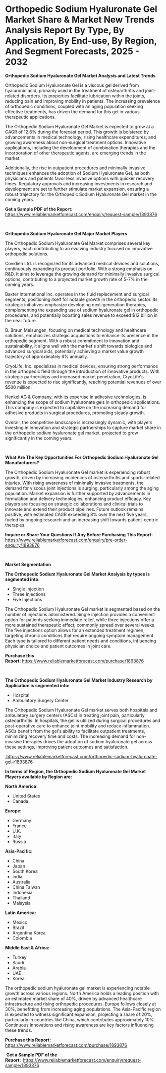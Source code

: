 <p><h1>Orthopedic Sodium Hyaluronate Gel Market Share & Market New Trends Analysis Report By Type, By Application, By End-use, By Region, And Segment Forecasts, 2025 - 2032</h1></p><p><strong>Orthopedic Sodium Hyaluronate Gel Market Analysis and Latest Trends</strong></p>
<p><p>Orthopedic Sodium Hyaluronate Gel is a viscous gel derived from hyaluronic acid, primarily used in the treatment of osteoarthritis and joint-related disorders. Its properties facilitate lubrication within the joints, reducing pain and improving mobility in patients. The increasing prevalence of orthopedic conditions, coupled with an aging population seeking effective treatments, has driven the demand for this gel in various therapeutic applications.</p><p>The Orthopedic Sodium Hyaluronate Gel Market is expected to grow at a CAGR of 12.6% during the forecast period. This growth is bolstered by advancements in medical technology, rising healthcare expenditures, and growing awareness about non-surgical treatment options. Innovative applications, including the development of combination therapies and the incorporation of other therapeutic agents, are emerging trends in the market. </p><p>Additionally, the rise in outpatient procedures and minimally invasive techniques enhances the adoption of Sodium Hyaluronate Gel, as both physicians and patients favor less invasive options with quicker recovery times. Regulatory approvals and increasing investments in research and development are set to further stimulate market expansion, ensuring a robust trajectory for the Orthopedic Sodium Hyaluronate Gel market in the coming years.</p></p>
<p><strong>Get a Sample PDF of the Report:&nbsp;</strong> <a href="https://www.reliablemarketforecast.com/enquiry/request-sample/1893876?utm_campaign=2294&utm_medium=2&utm_source=Github&utm_content=ia&utm_term=19042025&utm_id=orthopedic-sodium-hyaluronate-gel">https://www.reliablemarketforecast.com/enquiry/request-sample/1893876</a></p>
<p>&nbsp;</p>
<p><strong>Orthopedic Sodium Hyaluronate Gel Major Market Players</strong></p>
<p><p>The Orthopedic Sodium Hyaluronate Gel Market comprises several key players, each contributing to an evolving industry focused on innovative orthopedic solutions. </p><p>Covidien Ltd. is recognized for its advanced medical devices and solutions, continuously expanding its product portfolio. With a strong emphasis on R&D, it aims to leverage the growing demand for minimally invasive surgical options, contributing to a projected market growth rate of 5-7% in the coming years.</p><p>Baxter International Inc. operates in the fluid replacement and surgical segments, positioning itself for notable growth in the orthopedic sector. Its strategic initiatives emphasize developing next-generation therapies, complementing the expanding use of sodium hyaluronate gel in orthopedic procedures, and potentially boosting sales revenue to exceed $12 billion in the near future.</p><p>B. Braun Melsungen, focusing on medical technology and healthcare solutions, emphasizes strategic acquisitions to enhance its presence in the orthopedic segment. With a robust commitment to innovation and sustainability, it aligns well with the market's shift towards biologics and advanced surgical aids, potentially achieving a market value growth trajectory of approximately 6% annually.</p><p>CryoLife, Inc. specializes in medical devices, ensuring strong performance in the orthopedic field through the introduction of innovative products. With strategic partnerships and increased market penetration, CryoLife's revenue is expected to rise significantly, reaching potential revenues of over $500 million.</p><p>Henkel AG & Company, with its expertise in adhesive technologies, is enhancing the scope of sodium hyaluronate gels in orthopedic applications. This company is expected to capitalize on the increasing demand for adhesive products in surgical procedures, promoting steady growth.</p><p>Overall, the competitive landscape is increasingly dynamic, with players investing in innovation and strategic partnerships to capture market share in the orthopedic sodium hyaluronate gel market, projected to grow significantly in the coming years.</p></p>
<p>&nbsp;</p>
<p><strong>What Are The Key Opportunities For Orthopedic Sodium Hyaluronate Gel Manufacturers?</strong></p>
<p><p>The Orthopedic Sodium Hyaluronate Gel market is experiencing robust growth, driven by increasing incidences of osteoarthritis and sports-related injuries. With rising awareness of minimally invasive treatments, the demand for viscous joint injections is surging, particularly among the aging population. Market expansion is further supported by advancements in formulation and delivery technologies, enhancing product efficacy. Key players are focusing on strategic collaborations and clinical trials to innovate and extend their product pipelines. Future outlook remains positive, with estimated CAGR exceeding 8% over the next five years, fueled by ongoing research and an increasing shift towards patient-centric therapies.</p></p>
<p><strong>Inquire or Share Your Questions If Any Before Purchasing This Report:</strong> <a href="https://www.reliablemarketforecast.com/enquiry/pre-order-enquiry/1893876?utm_campaign=2294&utm_medium=2&utm_source=Github&utm_content=ia&utm_term=19042025&utm_id=orthopedic-sodium-hyaluronate-gel">https://www.reliablemarketforecast.com/enquiry/pre-order-enquiry/1893876</a></p>
<p>&nbsp;</p>
<p><strong>Market Segmentation</strong></p>
<p><strong>The Orthopedic Sodium Hyaluronate Gel Market Analysis by types is segmented into:</strong></p>
<p><ul><li>Single Injection</li><li>Three Injections</li><li>Five Injections</li></ul></p>
<p><p>The Orthopedic Sodium Hyaluronate Gel market is segmented based on the number of injections administered. Single injection provides a convenient option for patients seeking immediate relief, while three injections offer a more sustained therapeutic effect, commonly spread over several weeks. The five injections option allows for an extended treatment regimen, targeting chronic conditions that require ongoing symptom management. Each type is tailored to different patient needs and conditions, influencing physician choice and patient outcomes in joint care.</p></p>
<p><strong>Purchase this Report:&nbsp;</strong><a href="https://www.reliablemarketforecast.com/purchase/1893876?utm_campaign=2294&utm_medium=2&utm_source=Github&utm_content=ia&utm_term=19042025&utm_id=orthopedic-sodium-hyaluronate-gel">https://www.reliablemarketforecast.com/purchase/1893876</a></p>
<p>&nbsp;</p>
<p><strong>The Orthopedic Sodium Hyaluronate Gel Market Industry Research by Application is segmented into:</strong></p>
<p><ul><li>Hospital</li><li>Ambulatory Surgery Center</li></ul></p>
<p><p>The Orthopedic Sodium Hyaluronate Gel market serves both hospitals and ambulatory surgery centers (ASCs) in treating joint pain, particularly osteoarthritis. In hospitals, the gel is utilized during surgical procedures and post-operative care to enhance joint mobility and reduce inflammation. ASCs benefit from the gel's ability to facilitate outpatient treatments, minimizing recovery time and costs. The increasing demand for non-invasive therapies drives the adoption of sodium hyaluronate gel across these settings, improving patient outcomes and satisfaction.</p></p>
<p><a href="https://www.reliablemarketforecast.com/orthopedic-sodium-hyaluronate-gel-r1893876?utm_campaign=2294&utm_medium=2&utm_source=Github&utm_content=ia&utm_term=19042025&utm_id=orthopedic-sodium-hyaluronate-gel">&nbsp;https://www.reliablemarketforecast.com/orthopedic-sodium-hyaluronate-gel-r1893876</a></p>
<p><strong>In terms of Region, the Orthopedic Sodium Hyaluronate Gel Market Players available by Region are:</strong></p>
<p>
    <p> <strong> North America: </strong>
        <ul>
            <li>United States</li>
            <li>Canada</li>
        </ul>
        </p> 
    <p> <strong> Europe: </strong>
        <ul>
            <li>Germany</li>
            <li>France</li>
            <li>U.K.</li>
            <li>Italy</li>
            <li>Russia</li>
        </ul>
        </p> 
    <p> <strong> Asia-Pacific: </strong>
        <ul>
            <li>China</li>
            <li>Japan</li>
            <li>South Korea</li>
            <li>India</li>
            <li>Australia</li>
            <li>China Taiwan</li>
            <li>Indonesia</li>
            <li>Thailand</li>
            <li>Malaysia</li>
        </ul>
        </p> 
    <p> <strong> Latin America: </strong>
        <ul>
            <li>Mexico</li>
            <li>Brazil</li>
            <li>Argentina Korea</li>
            <li>Colombia</li>
        </ul>
        </p> 
    <p> <strong> Middle East & Africa: </strong>
        <ul>
            <li>Turkey</li>
            <li>Saudi</li>
            <li>Arabia</li>
            <li>UAE</li>
            <li>Korea</li>
        </ul>
    </p>
    </p>
<p><p>The orthopedic sodium hyaluronate gel market is experiencing notable growth across various regions. North America holds a leading position with an estimated market share of 40%, driven by advanced healthcare infrastructure and rising orthopedic procedures. Europe follows closely at 30%, benefitting from increasing aging populations. The Asia-Pacific region is expected to witness significant expansion, projecting a share of 20%, particularly in countries like China, which contributes approximately 10%. Continuous innovations and rising awareness are key factors influencing these trends.</p></p>
<p><strong>Purchase this Report: </strong><a href="https://www.reliablemarketforecast.com/purchase/1893876?utm_campaign=2294&utm_medium=2&utm_source=Github&utm_content=ia&utm_term=19042025&utm_id=orthopedic-sodium-hyaluronate-gel">https://www.reliablemarketforecast.com/purchase/1893876</a></p>
<p>&nbsp;<strong>Get a Sample PDF of the Report:&nbsp;&nbsp;</strong><a href="https://www.reliablemarketforecast.com/enquiry/request-sample/1893876?utm_campaign=2294&utm_medium=2&utm_source=Github&utm_content=ia&utm_term=19042025&utm_id=orthopedic-sodium-hyaluronate-gel">https://www.reliablemarketforecast.com/enquiry/request-sample/1893876</a></p>
<p><strong></strong></p>
<p><p></p><p></p><p></p></p>